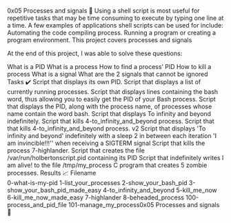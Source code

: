 0x05 Processes and signals 🔧
Using a shell script is most useful for repetitive tasks that may be time consuming to execute by typing one line at a time. A few examples of applications shell scripts can be used for include: Automating the code compiling process. Running a program or creating a program environment. This project covers processes and signals

At the end of this project, I was able to solve these questions:

What is a PID
What is a process
How to find a process’ PID
How to kill a process
What is a signal
What are the 2 signals that cannot be ignored
Tasks ✔️
Script that displays its own PID.
Script that displays a list of currently running processes.
Script that displays lines containing the bash word, thus allowing you to easily get the PID of your Bash process.
Script that displays the PID, along with the process name, of processes whose name contain the word bash.
Script that displays To infinity and beyond indefinitely.
Script that kills 4-to_infinity_and_beyond process.
Script that that kills 4-to_infinity_and_beyond process. v2
Script that displays 'To infinity and beyond' indefinitely with a sleep 2 in between each iteration 'I am invincible!!!'' when receiving a SIGTERM signal
Script that kills the process 7-highlander.
Script that creates the file /var/run/holbertonscript.pid containing its PID
Script that indefinitely writes I am alive! to the file /tmp/my_process
C program that creates 5 zombie processes.
Results 📈
Filename		
0-what-is-my-pid	1-list_your_processes	2-show_your_bash_pid
3-show_your_bash_pid_made_easy	4-to_infinity_and_beyond	5-kill_me_now
6-kill_me_now_made_easy	7-highlander	8-beheaded_process
100-process_and_pid_file	101-manage_my_process0x05 Processes and signals 🔧
